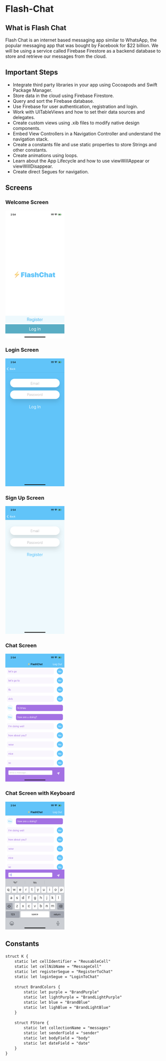 <!-- ![App Brewery Banner](Documentation/AppBreweryBanner.png) -->

# Flash-Chat

## What is Flash Chat

Flash Chat is an internet based messaging app similar to WhatsApp, the popular messaging app that was bought by Facebook for $22 billion. We will be using a service called Firebase Firestore as a backend database to store and retrieve our messages from the cloud.

## Important Steps

* Integrate third party libraries in your app using Cocoapods and Swift Package Manager.
* Store data in the cloud using Firebase Firestore.
* Query and sort the Firebase database.
* Use Firebase for user authentication, registration and login.
* Work with UITableViews and how to set their data sources and delegates.
* Create custom views using .xib files to modify native design components.
* Embed View Controllers in a Navigation Controller and understand the navigation stack.
* Create a constants file and use static properties to store Strings and other constants.
* Create animations using loops.
* Learn about the App Lifecycle and how to use viewWillAppear or viewWillDisappear.
* Create direct Segues for navigation.

## Screens

### Welcome Screen
<img src='Documentation/welcome.PNG' height=400>

### Login Screen
<img src='Documentation/login.PNG' height=400>

### Sign Up Screen
<img src='Documentation/signup.PNG' height=400>

### Chat Screen
<img src='Documentation/chat.PNG' height=400>

### Chat Screen with Keyboard
<img src='Documentation/chatKeyboard.PNG' height=400>

## Constants
```
struct K {
    static let cellIdentifier = "ReusableCell"
    static let cellNibName = "MessageCell"
    static let registerSegue = "RegisterToChat"
    static let loginSegue = "LoginToChat"
    
    struct BrandColors {
        static let purple = "BrandPurple"
        static let lightPurple = "BrandLightPurple"
        static let blue = "BrandBlue"
        static let lighBlue = "BrandLightBlue"
    }
    
    struct FStore {
        static let collectionName = "messages"
        static let senderField = "sender"
        static let bodyField = "body"
        static let dateField = "date"
    }
}
 
